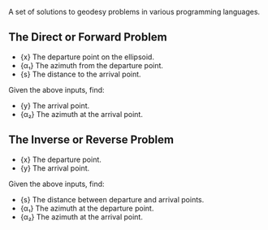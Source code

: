 A set of solutions to geodesy problems in various programming languages.

## The Direct or Forward Problem

  * {x} The departure point on the ellipsoid.
  * {α₁} The azimuth from the departure point.
  * {s} The distance to the arrival point.
  
Given the above inputs, find:
  * {y} The arrival point.
  * {α₂} The azimuth at the arrival point.


## The Inverse or Reverse Problem

  * {x} The departure point.
  * {y} The arrival point.

Given the above inputs, find:
  
  * {s} The distance between departure and arrival points.
  * {α₁} The azimuth at the departure point.
  * {α₂} The azimuth at the arrival point.

